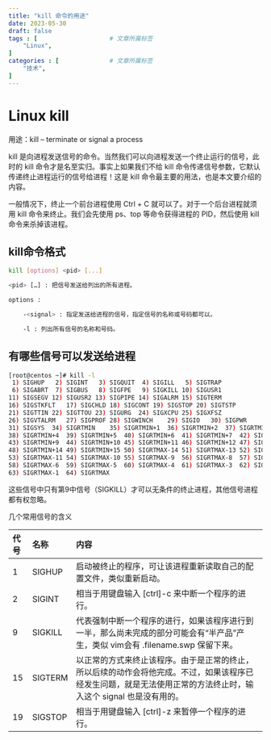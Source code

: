 ```yaml
---
title: "kill 命令的用途"
date: 2023-05-30
draft: false
tags : [                    # 文章所属标签
    "Linux",
]
categories : [              # 文章所属标签
    "技术",
]
---
```


# Linux kill

用途：kill – terminate or signal a process

kill 是向进程发送信号的命令。当然我们可以向进程发送一个终止运行的信号，此时的 kill 命令才是名至实归。事实上如果我们不给 kill 命令传递信号参数，它默认传递终止进程运行的信号给进程！这是 kill 命令最主要的用法，也是本文要介绍的内容。

一般情况下，终止一个前台进程使用 Ctrl + C 就可以了。对于一个后台进程就须用 kill 命令来终止。我们会先使用 ps、top 等命令获得进程的 PID，然后使用 kill 命令来杀掉该进程。


## kill命令格式

```bash
kill [options] <pid> [...]

<pid> […] : 把信号发送给列出的所有进程。

options :

    -<signal> : 指定发送给进程的信号，指定信号的名称或号码都可以。

    -l : 列出所有信号的名称和号码。

```

## 有哪些信号可以发送给进程

```bash
[root@centos ~]# kill -l
 1) SIGHUP	 2) SIGINT	 3) SIGQUIT	 4) SIGILL	 5) SIGTRAP
 6) SIGABRT	 7) SIGBUS	 8) SIGFPE	 9) SIGKILL	10) SIGUSR1
11) SIGSEGV	12) SIGUSR2	13) SIGPIPE	14) SIGALRM	15) SIGTERM
16) SIGSTKFLT	17) SIGCHLD	18) SIGCONT	19) SIGSTOP	20) SIGTSTP
21) SIGTTIN	22) SIGTTOU	23) SIGURG	24) SIGXCPU	25) SIGXFSZ
26) SIGVTALRM	27) SIGPROF	28) SIGWINCH	29) SIGIO	30) SIGPWR
31) SIGSYS	34) SIGRTMIN	35) SIGRTMIN+1	36) SIGRTMIN+2	37) SIGRTMIN+3
38) SIGRTMIN+4	39) SIGRTMIN+5	40) SIGRTMIN+6	41) SIGRTMIN+7	42) SIGRTMIN+8
43) SIGRTMIN+9	44) SIGRTMIN+10	45) SIGRTMIN+11	46) SIGRTMIN+12	47) SIGRTMIN+13
48) SIGRTMIN+14	49) SIGRTMIN+15	50) SIGRTMAX-14	51) SIGRTMAX-13	52) SIGRTMAX-12
53) SIGRTMAX-11	54) SIGRTMAX-10	55) SIGRTMAX-9	56) SIGRTMAX-8	57) SIGRTMAX-7
58) SIGRTMAX-6	59) SIGRTMAX-5	60) SIGRTMAX-4	61) SIGRTMAX-3	62) SIGRTMAX-2
63) SIGRTMAX-1	64) SIGRTMAX
```

这些信号中只有第9中信号（SIGKILL）才可以无条件的终止进程，其他信号进程都有权忽略。

几个常用信号的含义

|代号|名称|内容|
|:-|:-|:-|
|1|SIGHUP|启动被终止的程序，可让该进程重新读取自己的配置文件，类似重新启动。|
|2|SIGINT|相当于用键盘输入 [ctrl]-c 来中断一个程序的进行。|
|9|SIGKILL|代表强制中断一个程序的进行，如果该程序进行到一半，那么尚未完成的部分可能会有“半产品”产生，类似 vim会有 .filename.swp 保留下来。|
|15|SIGTERM|以正常的方式来终止该程序。由于是正常的终止，所以后续的动作会将他完成。不过，如果该程序已经发生问题，就是无法使用正常的方法终止时，输入这个 signal 也是没有用的。|
|19|SIGSTOP|相当于用键盘输入 [ctrl]-z 来暂停一个程序的进行。|

